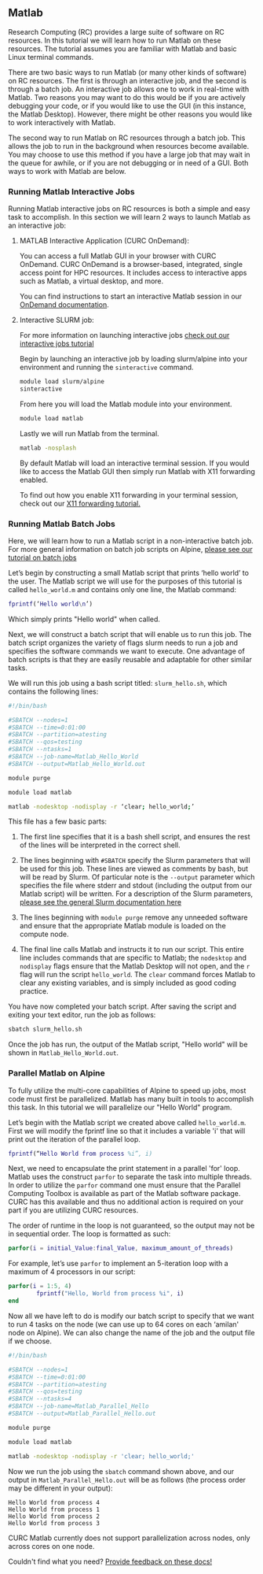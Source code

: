 ## Matlab

Research Computing (RC) provides a large suite of software on RC
resources. In this tutorial we will learn how to run Matlab on these
resources. The tutorial assumes you are familiar with Matlab and basic
Linux terminal commands.

There are two basic ways to run Matlab (or many other kinds of
software) on RC resources. The first is through an interactive job,
and the second is through a batch job. An interactive job allows one
to work in real-time with Matlab. Two reasons you may want to do this
would be if you are actively debugging your code, or if you would like
to use the GUI (in this instance, the Matlab Desktop). However, there
might be other reasons you would like to work interactively with
Matlab.

The second way to run Matlab on RC resources through a
batch job. This allows the job to run in the background when resources
become available. You may choose to use this method if you have a
large job that may wait in the queue for awhile, or if you are not
debugging or in need of a GUI. Both ways to work with Matlab are
below.


### Running Matlab Interactive Jobs

Running Matlab interactive jobs on RC resources is both a simple and
easy task to accomplish. In this section we will learn 2 ways to launch
Matlab as an interactive job: 

1. MATLAB Interactive Application (CURC OnDemand):

	You can access a full Matlab GUI in your browser with CURC 
OnDemand. CURC OnDemand is a browser-based, integrated, single access 
point for HPC resources. It includes access to interactive apps such 
as Matlab, a virtual desktop, and more. 

	You can find instructions to start an interactive Matlab session in our [OnDemand documentation](../gateways/OnDemand.html#matlab). 


2. Interactive SLURM job:

	For more information on launching
	interactive jobs [check out our interactive jobs
	tutorial](../running-jobs/interactive-jobs.html)

	Begin by launching an interactive job by loading slurm/alpine into
	your environment and running the `sinteractive` command.

	```bash
	module load slurm/alpine
	sinteractive
	```

	From here you will load the Matlab module into your environment.

	```bash
	module load matlab
	```

	Lastly we will run Matlab from the terminal.

	```bash
	matlab -nosplash
	```

	By default Matlab will load an interactive terminal session. If you would like to access the Matlab GUI 
	then simply run Matlab with X11 forwarding enabled.

	To find out how you enable X11 forwarding in your terminal 
session, check out our [X11 forwarding tutorial.](../running-jobs/interactive-jobs.html#interactive-gui-applications)


### Running Matlab Batch Jobs

Here, we will learn how to run a Matlab script in a non-interactive
batch job. For more general information on batch job scripts on
Alpine, [please see our tutorial on batch 
jobs](../running-jobs/batch-jobs.html)

Let’s begin by constructing a small Matlab script that prints ‘hello
world’ to the user.  The Matlab script we will use for the purposes of
this tutorial is called `hello_world.m` and contains only one line,
the Matlab command:

```matlab
fprintf(‘Hello world\n’)
```

Which simply prints "Hello world" when called.

Next, we will construct a batch script that will enable us to run
this job. The batch script organizes the variety of flags slurm needs
to run a job and specifies the software commands we want to
execute. One advantage of batch scripts is that they are easily
reusable and adaptable for other similar tasks.

We will run this job using a bash script titled: `slurm_hello.sh`,
which contains the following lines:

```bash
#!/bin/bash

#SBATCH --nodes=1
#SBATCH --time=0:01:00
#SBATCH --partition=atesting
#SBATCH --qos=testing
#SBATCH --ntasks=1
#SBATCH --job-name=Matlab_Hello_World
#SBATCH --output=Matlab_Hello_World.out

module purge

module load matlab

matlab -nodesktop -nodisplay -r ‘clear; hello_world;’
```

This file has a few basic parts:

1. The first line specifies that it is a bash shell script, and
   ensures the rest of the lines will be interpreted in the correct
   shell.

2. The lines beginning with `#SBATCH` specify the Slurm parameters
   that will be used for this job. These lines are viewed as comments
   by bash, but will be read by Slurm. Of particular note is the
   `--output` parameter which specifies the file where stderr and
   stdout (including the output from our Matlab script) will be
   written. For a description of the Slurm parameters, [please see the
   general Slurm documentation
   here](https://slurm.schedmd.com/sbatch.html)

3. The lines beginning with `module purge` remove any unneeded
   software and ensure that the appropriate Matlab module is loaded on
   the compute node.

4. The final line calls Matlab and instructs it to run our
   script. This entire line includes commands that are specific to
   Matlab; the `nodesktop` and `nodisplay` flags ensure that the
   Matlab Desktop will not open, and the `r` flag will run the script
   `hello_world`. The `clear` command forces Matlab to clear any
   existing variables, and is simply included as good coding practice.

You have now completed your batch script. After saving the script and
exiting your text editor, run the job as follows:

```bash
sbatch slurm_hello.sh
```

Once the job has run, the output of the Matlab script, "Hello world"
will be shown in `Matlab_Hello_World.out`.


### Parallel Matlab on Alpine

To fully utilize the multi-core capabilities of Alpine to speed up
jobs, most code must first be parallelized. Matlab has many built in
tools to accomplish this task. In this tutorial we will parallelize
our "Hello World" program.

Let’s begin with the Matlab script we created above called
`hello_world.m`. First we will modify the fprintf line so that it
includes a variable 'i' that will print out the iteration of the
parallel loop.

```matlab
fprintf(“Hello World from process %i”, i)
```

Next, we need to encapsulate the print statement in a parallel 'for'
loop. Matlab uses the construct `parfor` to separate the task into
multiple threads. In order to utilize the `parfor` command one must
ensure that the Parallel Computing Toolbox is available as part of the
Matlab software package. CURC has this available and thus no additional
action is required on your part if you are utilizing CURC resources.

The order of runtime in the loop is not guaranteed, so the output may
not be in sequential order. The loop is formatted as such:

```matlab
parfor(i = initial_Value:final_Value, maximum_amount_of_threads)
```

For example, let’s use `parfor` to implement an 5-iteration loop with a
maximum of 4 processors in our script:

```matlab
parfor(i = 1:5, 4)
        fprintf("Hello, World from process %i", i)
end
```

Now all we have left to do is modify our batch script to specify that
we want to run 4 tasks on the node (we can use up to 64 cores on each
‘amilan' node on Alpine). We can also change the name of the job and the
output file if we choose.

```bash
#!/bin/bash

#SBATCH --nodes=1
#SBATCH --time=0:01:00
#SBATCH --partition=atesting
#SBATCH --qos=testing
#SBATCH --ntasks=4
#SBATCH --job-name=Matlab_Parallel_Hello
#SBATCH --output=Matlab_Parallel_Hello.out

module purge

module load matlab

matlab -nodesktop -nodisplay -r 'clear; hello_world;'
```

Now we run the job using the `sbatch` command shown above, and our
output in `Matlab_Parallel_Hello.out` will be as follows (the process
order may be different in your output):

```
Hello World from process 4
Hello World from process 1
Hello World from process 2
Hello World from process 3
```

CURC Matlab currently does not support parallelization across nodes,
only across cores on one node.

Couldn't find what you need? [Provide feedback on these docs!](https://forms.gle/bSQEeFrdvyeQWPtW9)
